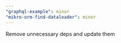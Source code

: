 ```yaml
---
"graphql-example": minor
"mikro-orm-find-dataloader": minor
---
```


Remove unnecessary deps and update them
